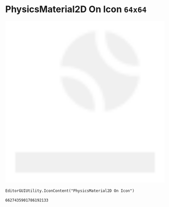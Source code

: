 # PhysicsMaterial2D On Icon `64x64`
<img src="/img/PhysicsMaterial2D%20On%20Icon.png" width=512 height=512>

``` CSharp
EditorGUIUtility.IconContent("PhysicsMaterial2D On Icon")
```
```
6627435901786192133
```
